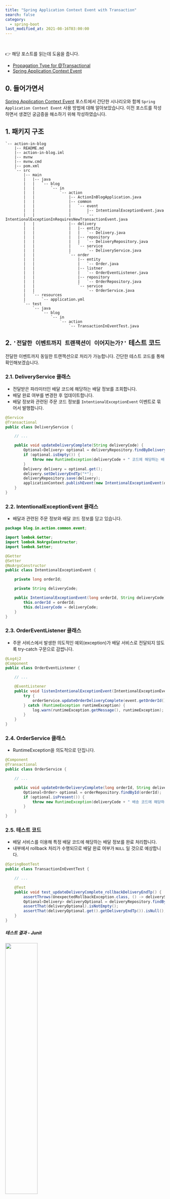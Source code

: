 ```yaml
---
title: "Spring Application Context Event with Transaction"
search: false
category:
  - spring-boot
last_modified_at: 2021-08-16T03:00:00
---
```


<br/>

👉 해당 포스트를 읽는데 도움을 줍니다.
- [Propagation Type for @Transactional][transactional-propagation-type-link]
- [Spring Application Context Event][spring-application-context-event-link]

## 0. 들어가면서

[Spring Application Context Event][spring-application-context-event-link] 포스트에서 간단한 시나리오와 함께 `Spring Application Context Event` 사용 방법에 대해 알아보았습니다. 
이전 포스트를 작성하면서 생겼던 궁금증을 해소하기 위해 작성하였습니다. 

## 1. 패키지 구조

```
`-- action-in-blog
    |-- README.md
    |-- action-in-blog.iml
    |-- mvnw
    |-- mvnw.cmd
    |-- pom.xml
    `-- src
        |-- main
        |   |-- java
        |   |   `-- blog
        |   |       `-- in
        |   |           `-- action
        |   |               |-- ActionInBlogApplication.java
        |   |               |-- common
        |   |               |   `-- event
        |   |               |       |-- IntentionalExceptionEvent.java
        |   |               |       `-- IntentionalExceptionInRequiresNewTransactionEvent.java
        |   |               |-- delivery
        |   |               |   |-- entity
        |   |               |   |   `-- Delivery.java
        |   |               |   |-- repository
        |   |               |   |   `-- DeliveryRepository.java
        |   |               |   `-- service
        |   |               |       `-- DeliveryService.java
        |   |               `-- order
        |   |                   |-- entity
        |   |                   |   `-- Order.java
        |   |                   |-- listner
        |   |                   |   `-- OrderEventListener.java
        |   |                   |-- repository
        |   |                   |   `-- OrderRepository.java
        |   |                   `-- service
        |   |                       `-- OrderService.java
        |   `-- resources
        |       `-- application.yml
        `-- test
            `-- java
                `-- blog
                    `-- in
                        `-- action
                            `-- TransactionInEventTest.java
```

## 2. `'전달한 이벤트까지 트랜잭션이 이어지는가?'` 테스트 코드
전달한 이벤트까지 동일한 트랜잭션으로 처리가 가능합니다. 
간단한 테스트 코드를 통해 확인해보겠습니다. 

### 2.1. DeliveryService 클래스
- 전달받은 파라미터인 배달 코드에 해당하는 배달 정보를 조회합니다.
- 배달 완료 여부를 변경한 후 업데이트합니다.
- 배달 정보와 관련된 주문 코드 정보를 `IntentionalExceptionEvent` 이벤트로 묶어서 발행합니다.

```java
@Service
@Transactional
public class DeliveryService {

    // ...

    public void updateDeliveryComplete(String deliveryCode) {
        Optional<Delivery> optional = deliveryRepository.findByDeliveryCode(deliveryCode);
        if (optional.isEmpty()) {
            throw new RuntimeException(deliveryCode + " 코드에 해당하는 배송 정보가 없습니다.");
        }
        Delivery delivery = optional.get();
        delivery.setDeliveryEndTp("*");
        deliveryRepository.save(delivery);
        applicationContext.publishEvent(new IntentionalExceptionEvent(delivery.getOrder().getId(), deliveryCode));
    }
}
```

### 2.2. IntentionalExceptionEvent 클래스
- 배달과 관련된 주문 정보와 배달 코드 정보를 담고 있습니다.

```java
package blog.in.action.common.event;

import lombok.Getter;
import lombok.NoArgsConstructor;
import lombok.Setter;

@Getter
@Setter
@NoArgsConstructor
public class IntentionalExceptionEvent {

    private long orderId;

    private String deliveryCode;

    public IntentionalExceptionEvent(long orderId, String deliveryCode) {
        this.orderId = orderId;
        this.deliveryCode = deliveryCode;
    }
}
```

### 2.3. OrderEventListener 클래스
- 주문 서비스에서 발생한 의도적인 예외(exception)가 배달 서비스로 전달되지 않도록 try-catch 구문으로 감쌉니다.

```java
@Log4j2
@Component
public class OrderEventListener {

    // ...

    @EventListener
    public void listenIntentionalExceptionEvent(IntentionalExceptionEvent event) {
        try {
            orderService.updateOrderDeliveryComplete(event.getOrderId(), event.getDeliveryCode());
        } catch (RuntimeException runtimeException) {
            log.warn(runtimeException.getMessage(), runtimeException);
        }
    }
}
```

### 2.4. OrderService 클래스
- RuntimeException을 의도적으로 던집니다.

```java
@Component
@Transactional
public class OrderService {

    // ...

    public void updateOrderDeliveryComplete(long orderId, String deliveryCode) {
        Optional<Order> optional = orderRepository.findById(orderId);
        if (optional.isPresent()) {
            throw new RuntimeException(deliveryCode + " 배송 코드에 해당하는 주문 정보가 존재합니다.");
        }
    }
}
```

### 2.5. 테스트 코드
- 배달 서비스를 이용해 특정 배달 코드에 해당하는 배달 정보를 완료 처리합니다.
- 내부에서 rollback 처리가 수행되므로 배달 완료 여부가 `NULL` 일 것으로 예상합니다.

```java
@SpringBootTest
public class TransactionInEventTest {

    // ...

    @Test
    public void test_updateDeliveryComplete_rollbackDeliveryEndTp() {
        assertThrows(UnexpectedRollbackException.class, () -> deliveryService.updateDeliveryComplete(DELIVERY_CODE));
        Optional<Delivery> deliveryOptional = deliveryRepository.findByDeliveryCode(DELIVERY_CODE);
        assertThat(deliveryOptional).isNotEmpty();
        assertThat(deliveryOptional.get().getDeliveryEndTp()).isNull();
    }
}
```

##### 테스트 결과 - Junit

<p align="left"><img src="/images/transaction-in-spring-application-context-event-1.JPG" width="45%"></p>

##### 테스트 결과 - SQL

```sql
SELECT *
FROM tb_order o
INNER JOIN tb_delivery d ON o.id = d.order_id;
```

<p align="left"><img src="/images/transaction-in-spring-application-context-event-2.JPG" width="65%"></p>

#### 2.5.1. UnexpectedRollbackException 발생 이유
이벤트 리스너(event listener)에서 주문 서비스의 예외를 try-catch 구문으로 묶었음에도 불구하고 테스트 코드에서 UnexpectedRollbackException 예외가 발생합니다. 
해당 이유는 다음과 같습니다. 
1. updateOrderDeliveryComplete 메소드까지 배달 서비스의 트랜잭션이 연결됩니다.
1. updateOrderDeliveryComplete 메소드에서 exception이 발생하면서 해당 트랜잭션에 대한 롤백(rollback)이 결정됩니다.
1. listenIntentionalExceptionEvent 메소드에서 try-catch 구문으로 묶어 주문 서비스에서 발생한 예외가 배달 서비스로 전파되지는 않습니다.
1. updateDeliveryComplete 메소드는 정상적인 트랜잭션 처리에 실패합니다.
    - 주문 서비스에서 발생한 예외에 의해 해당 트랜잭션의 롤백 처리가 예정되어 있기 때문입니다.
1. UnexpectedRollbackException 예외가 발생합니다.

## 3. `'전달한 이벤트를 별도의 다른 트랜잭션으로 처리가 가능한가?'` 테스트 코드
전달한 이벤트를 별도의 트랜잭션으로 처리가 가능합니다. 
해당 주제도 간단한 테스트 코드를 통해 확인해보겠습니다. 

### 3.1. DeliveryService 클래스
- 전달받은 파라미터인 배달 코드에 해당하는 배달 정보를 조회합니다.
- 배달 완료 여부를 변경한 후 업데이트합니다.
- 배달 정보와 관련된 주문 코드 정보를 `IntentionalExceptionInRequiresNewTransactionEvent` 이벤트로 묶어서 발행합니다.

```java
@Service
@Transactional
public class DeliveryService {

    // ...

    public void updateDeliveryCompleteInRequiresNewTransaction(String deliveryCode) {
        Optional<Delivery> optional = deliveryRepository.findByDeliveryCode(deliveryCode);
        if (optional.isEmpty()) {
            throw new RuntimeException(deliveryCode + " 코드에 해당하는 배송 정보가 없습니다.");
        }
        Delivery delivery = optional.get();
        delivery.setDeliveryEndTp("*");
        deliveryRepository.save(delivery);
        applicationContext.publishEvent(new IntentionalExceptionInRequiresNewTransactionEvent(delivery.getOrder().getId(), deliveryCode));
    }
}
```

### 3.2. IntentionalExceptionInRequiresNewTransactionEvent 클래스
- 배달과 관련된 주문 정보와 배달 코드 정보를 담고 있습니다.

```java
package blog.in.action.common.event;

import lombok.Getter;
import lombok.NoArgsConstructor;
import lombok.Setter;

@Getter
@Setter
@NoArgsConstructor
public class IntentionalExceptionInRequiresNewTransactionEvent {

    private long orderId;

    private String deliveryCode;

    public IntentionalExceptionInRequiresNewTransactionEvent(long orderId, String deliveryCode) {
        this.orderId = orderId;
        this.deliveryCode = deliveryCode;
    }
}
```

### 3.3. OrderEventListener 클래스
- 주문 서비스에서 발생한 의도적인 예외(exception)가 배달 서비스로 전달되지 않도록 try-catch 구문으로 감쌉니다.

```java
@Log4j2
@Component
public class OrderEventListener {

    // ...

    @EventListener
    public void listenIntentionalExceptionInRequiresNewEvent(IntentionalExceptionInRequiresNewTransactionEvent event) {
        try {
            orderService.updateOrderDeliveryCompleteInRequiresNewTransaction(event.getOrderId(), event.getDeliveryCode());
        } catch (RuntimeException runtimeException) {
            log.warn(runtimeException.getMessage(), runtimeException);
        }
    }
}
```

### 3.4. OrderService 클래스
- 메소드 위에 @Transactional 애너테이션을 추가하여 전파(propagtion) 타입을 변경합니다.
    - `Propagation.REQUIRES_NEW` - 새로운 트랜잭션을 만듭니다. 진행 중인 트랜잭션이 있다면 이를 일시 중단합니다.
- RuntimeException을 의도적으로 던집니다.

```java
@Component
@Transactional
public class OrderService {

    // ...

    @Transactional(propagation = Propagation.REQUIRES_NEW)
    public void updateOrderDeliveryCompleteInRequiresNewTransaction(long orderId, String deliveryCode) {
        Optional<Order> optional = orderRepository.findById(orderId);
        if (optional.isPresent()) {
            throw new RuntimeException(deliveryCode + " 배송 코드에 해당하는 주문 정보가 존재합니다.");
        }
    }
}
```

### 3.5. 테스트 코드
- 배달 서비스를 이용해 특정 배달 코드에 해당하는 배달 정보를 완료 처리합니다.
- 주문 서비스에서 별도 트랜잭션을 생성하여 예외(exception)를 던졌기 때문에 배달 정보는 롤백되지 않습니다.
- 배달 정보의 완료 여부가 `*` 표시되어 있을 것으로 예상합니다.

```java
@SpringBootTest
public class TransactionInEventTest {

    // ...

    @Test
    public void test_updateDeliveryComplete_doNotRollbackDeliveryEndTp() {
        deliveryService.updateDeliveryCompleteInRequiresNewTransaction(DELIVERY_CODE);
        Optional<Delivery> deliveryOptional = deliveryRepository.findByDeliveryCode(DELIVERY_CODE);
        assertThat(deliveryOptional).isNotEmpty();
        assertThat(deliveryOptional.get().getDeliveryEndTp()).isEqualTo("*");
    }
}
```

##### 테스트 결과 - Junit

<p align="left"><img src="/images/transaction-in-spring-application-context-event-3.JPG" width="45%"></p>

##### 테스트 결과 - SQL

```sql
SELECT *
FROM tb_order o
INNER JOIN tb_delivery d ON o.id = d.order_id;
```

<p align="left"><img src="/images/transaction-in-spring-application-context-event-4.JPG" width="65%"></p>

#### 3.5.1. UnexpectedRollbackException 발생하지 않은 이유
동일 트랜잭션으로 묶어서 처리하는 것과 다르게 UnexpectedRollbackException 예외가 발생하지 않았습니다. 
해당 이유는 다음과 같습니다. 
1. updateOrderDeliveryCompleteInRequiresNewTransaction 메소드에서 신규 트랜잭션을 생성하여 배달 서비스의 트랜잭션을 잠시 중단합니다.
1. updateOrderDeliveryCompleteInRequiresNewTransaction 메소드에서 예외가 발생하여 신규 트랜잭션에 대한 롤백(rollback)이 결정됩니다.
1. listenIntentionalExceptionInRequiresNewEvent 메소드에서 try-catch 에 의해 주문 서비스에서 발생한 예외가 배달 서비스로 전파되지 않습니다.
1. 주문 서비스에서 발생한 예외는 새로 생성된 트랜잭션에만 영향을 미치기 때문에 updateDeliveryComplete 메소드는 정상적으로 처리됩니다.

## CLOSING
이벤트 발생과 더불어 트랜잭션 처리까지 함께 정리해보는 시간이었습니다. 
관련된 포스트를 연달아 작성하다보니 벌써 새벽 4시가 되었습니다. 
자고 일어나서 비동기 이벤트 처리 방법에 대해서 정리해봐야겠습니다.

#### TEST CODE REPOSITORY
- <https://github.com/Junhyunny/blog-in-action/tree/master/2021-08-16-transaction-in-spring-application-context-event>

#### REFERENCE
- <https://junhyunny.blogspot.com/2020/02/spring-applicationcontext-event.html>
- <https://junhyunny.github.io/spring-boot/jpa/junit/transactional-propagation-type/>
- <https://junhyunny.github.io/spring-boot/spring-application-context-event/>

[spring-application-context-event-link]: https://junhyunny.github.io/spring-boot/spring-application-context-event/
[transactional-propagation-type-link]: https://junhyunny.github.io/spring-boot/jpa/junit/transactional-propagation-type/